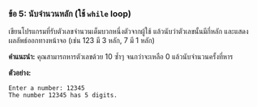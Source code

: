 ### ข้อ 5: นับจำนวนหลัก (ใช้ `while` loop)

เขียนโปรแกรมที่รับตัวเลขจำนวนเต็มบวกหนึ่งตัวจากผู้ใช้ แล้วนับว่าตัวเลขนั้นมีกี่หลัก และแสดงผลลัพธ์ออกทางหน้าจอ (เช่น 123 มี 3 หลัก, 7 มี 1 หลัก)

**คำแนะนำ:** คุณสามารถหารตัวเลขด้วย 10 ซ้ำๆ จนกว่าจะเหลือ 0 แล้วนับจำนวนครั้งที่หาร

**ตัวอย่าง:**

```
Enter a number: 12345
The number 12345 has 5 digits.

```
